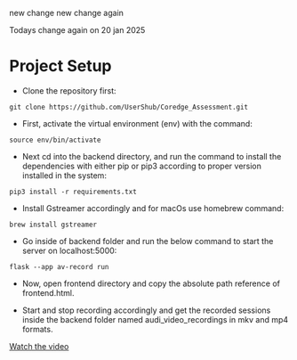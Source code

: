 new change 
new change again

Todays change again on 20 jan 2025
# Project Setup
- Clone the repository first:
```console
git clone https://github.com/UserShub/Coredge_Assessment.git
```

- First, activate the virtual environment (env) with the command:
```console 
source env/bin/activate
```
 
- Next cd into the backend directory, and run the command to install the dependencies with either pip or pip3 according to proper version installed in the system:
```console
pip3 install -r requirements.txt
```

- Install Gstreamer accordingly and for macOs use homebrew command:
```console
brew install gstreamer
```

- Go inside of backend folder and run the below command to start the server on localhost:5000:
```console
flask --app av-record run
```

- Now, open frontend directory and copy the absolute path reference of frontend.html.

- Start and stop recording accordingly and get the recorded sessions inside the backend folder named audi_video_recordings in mkv and mp4 formats.

[Watch the video](https://drive.google.com/file/d/133bpZGn6AJBJETPbXNoRv_rYumuf0dOL/view?usp=sharing)
